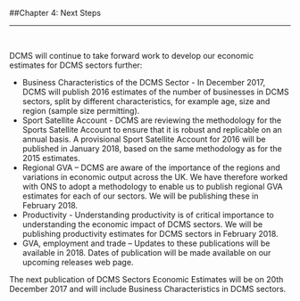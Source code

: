 ##Chapter 4: Next Steps
***

&nbsp;

DCMS will continue to take forward work to develop our economic estimates for DCMS sectors further:

* Business Characteristics of the DCMS Sector - In December 2017, DCMS will publish 2016 estimates of the number of businesses in DCMS sectors, split by different characteristics, for example age, size and region (sample size permitting).
* Sport Satellite Account - DCMS are reviewing the methodology for the Sports Satellite Account to ensure that it is robust and replicable on an annual basis. A provisional Sport Satellite Account for 2016 will be published in January 2018, based on the same methodology as for the 2015 estimates.
* Regional GVA – DCMS are aware of the importance of the regions and variations in economic output across the UK. We have therefore worked with ONS to adopt a methodology to enable us to publish regional GVA estimates for each of our sectors. We will be publishing these in February 2018.
* Productivity - Understanding productivity is of critical importance to understanding the economic impact of DCMS sectors. We will be publishing productivity estimates for DCMS sectors in February 2018. 
* GVA, employment and trade – Updates to these publications will be available in 2018. Dates of publication will be made available on our upcoming releases web page.

The next publication of DCMS Sectors Economic Estimates will be on 20th December 2017 and will include Business Characteristics in DCMS sectors. 
 
